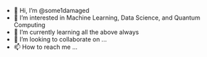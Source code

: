 - 👋 Hi, I’m @some1damaged
- 👀 I’m interested in Machine Learning, Data Science, and Quantum Computing
- 🌱 I’m currently learning all the above always
- 💞️ I’m looking to collaborate on ...
- 📫 How to reach me ...

<!---
some1damaged/some1damaged is a ✨ special ✨ repository because its `README.md` (this file) appears on your GitHub profile.
You can click the Preview link to take a look at your changes.
--->
